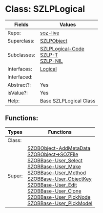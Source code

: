 
# Class:	SZLPLogical

| Fields | Values |
| --------- | --------- |
| Repo: | [soz-live](/repos/soz-live.html) |
| Superclass: | [SZLPObject](SZLPObject.html) |
| Subclasses: | [SZLPLogical-Code](SZLPLogical-Code.html) <br> [SZLP-T](SZLP-T.html) <br> [SZLP-NIL](SZLP-NIL.html) |
| Interfaces: | [Logical](Logical.html) |
| Interfaced: |  |
| Abstract?: | Yes |
| isValue?: | Yes |
| Help: | Base SZLPLogical Class |


## Functions:

| Types | Functions |
| --------- | --------- |
| Class: |  |
| Super: | [SZOBObject-AddMetaData](SZOBObject.html) <br> [SZOBObject->SOZFile](SZOBObject.html) <br> [SZOBBase-User_Select](SZOBBase.html) <br> [SZOBBase-User_Make](SZOBBase.html) <br> [SZOBBase-User_Method](SZOBBase.html) <br> [SZOBBase-User_ObjectKey](SZOBBase.html) <br> [SZOBBase-User_Edit](SZOBBase.html) <br> [SZOBBase-User_Clone](SZOBBase.html) <br> [SZOBBase-User_PickNode](SZOBBase.html) <br> [SZOBBase-User_PickModel](SZOBBase.html) |


